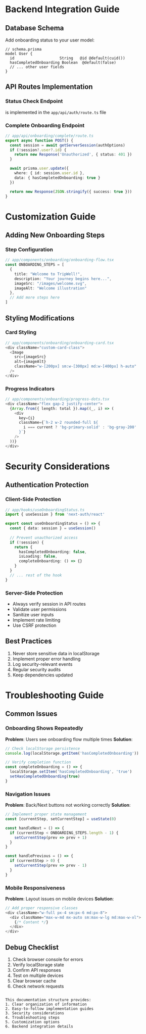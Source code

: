 # Backend Integration Guide

## Database Schema
Add onboarding status to your user model:

```prisma
// schema.prisma
model User {
  id                    String   @id @default(cuid())
  hasCompletedOnboarding Boolean  @default(false)
  // ... other user fields
}
```

## API Routes Implementation

### Status Check Endpoint
is implemented in the `app/api/auth/route.ts` file

### Complete Onboarding Endpoint
```typescript
// app/api/onboarding/complete/route.ts
export async function POST() {
  const session = await getServerSession(authOptions)
  if (!session?.user?.id) {
    return new Response('Unauthorized', { status: 401 })
  }

  await prisma.user.update({
    where: { id: session.user.id },
    data: { hasCompletedOnboarding: true }
  })

  return new Response(JSON.stringify({ success: true }))
}
```



# Customization Guide

## Adding New Onboarding Steps

### Step Configuration
```typescript
// app/components/onboarding/onboarding-flow.tsx
const ONBOARDING_STEPS = [
  {
    title: "Welcome to TripWell!",
    description: "Your journey begins here...",
    imageSrc: "/images/welcome.svg",
    imageAlt: "Welcome illustration"
  },
  // Add more steps here
]
```

## Styling Modifications

### Card Styling
```typescript
// app/components/onboarding/onboarding-card.tsx
<div className="custom-card-class">
  <Image
    src={imageSrc}
    alt={imageAlt}
    className="w-[200px] sm:w-[300px] md:w-[400px] h-auto"
  />
</div>
```

### Progress Indicators
```typescript
// app/components/onboarding/progress-dots.tsx
<div className="flex gap-2 justify-center">
  {Array.from({ length: total }).map((_, i) => (
    <div
      key={i}
      className={`h-2 w-2 rounded-full ${
        i === current ? 'bg-primary-solid' : 'bg-gray-200'
      }`}
    />
  ))}
</div>
```



# Security Considerations

## Authentication Protection

### Client-Side Protection
```typescript
// app/hooks/useOnboardingStatus.ts
import { useSession } from 'next-auth/react'

export const useOnboardingStatus = () => {
  const { data: session } = useSession()
  
  // Prevent unauthorized access
  if (!session) {
    return {
      hasCompletedOnboarding: false,
      isLoading: false,
      completeOnboarding: () => {}
    }
  }
  // ... rest of the hook
}
```

### Server-Side Protection
- Always verify session in API routes
- Validate user permissions
- Sanitize user inputs
- Implement rate limiting
- Use CSRF protection

## Best Practices
1. Never store sensitive data in localStorage
2. Implement proper error handling
3. Log security-relevant events
4. Regular security audits
5. Keep dependencies updated



# Troubleshooting Guide

## Common Issues

### Onboarding Shows Repeatedly
**Problem**: Users see onboarding flow multiple times
**Solution**:
```typescript
// Check localStorage persistence
console.log(localStorage.getItem('hasCompletedOnboarding'))

// Verify completion function
const completeOnboarding = () => {
  localStorage.setItem('hasCompletedOnboarding', 'true')
  setHasCompletedOnboarding(true)
}
```

### Navigation Issues
**Problem**: Back/Next buttons not working correctly
**Solution**:
```typescript
// Implement proper state management
const [currentStep, setCurrentStep] = useState(0)

const handleNext = () => {
  if (currentStep < ONBOARDING_STEPS.length - 1) {
    setCurrentStep(prev => prev + 1)
  }
}

const handlePrevious = () => {
  if (currentStep > 0) {
    setCurrentStep(prev => prev - 1)
  }
}
```

### Mobile Responsiveness
**Problem**: Layout issues on mobile devices
**Solution**:
```typescript
// Add proper responsive classes
<div className="w-full px-4 sm:px-6 md:px-8">
  <div className="max-w-md mx-auto sm:max-w-lg md:max-w-xl">
    {/* Content */}
  </div>
</div>
```

## Debug Checklist
1. Check browser console for errors
2. Verify localStorage state
3. Confirm API responses
4. Test on multiple devices
5. Clear browser cache
6. Check network requests
```

This documentation structure provides:
1. Clear organization of information
2. Easy-to-follow implementation guides
3. Security considerations
4. Troubleshooting steps
5. Customization options
6. Backend integration details


